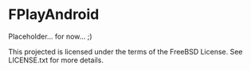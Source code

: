 FPlayAndroid
============

Placeholder... for now... ;)

This projected is licensed under the terms of the FreeBSD License. See LICENSE.txt for more details.
